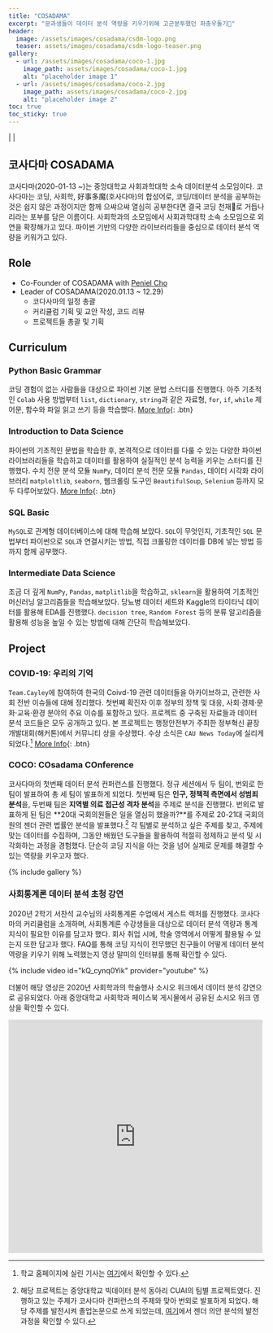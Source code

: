```yaml
---
title: "COSADAMA"
excerpt: "문과생들이 데이터 분석 역량을 키우기위해 고군분투했던 좌충우돌기🌝"
header:
  image: /assets/images/cosadama/csdm-logo.png
  teaser: assets/images/cosadama/csdm-logo-teaser.png
gallery:
  - url: /assets/images/cosadama/coco-1.jpg
    image_path: assets/images/cosadama/coco-1.jpg
    alt: "placeholder image 1"
  - url: /assets/images/cosadama/coco-2.jpg
    image_path: assets/images/cosadama/coco-2.jpg
    alt: "placeholder image 2"
toc: true
toc_sticky: true
---
```


<a href="https://givemetarte.github.io/cosadama-web"><i class="fas fa-home"></i></a> | 
<a href="https://github.com/Cosadama"><i class="fab fa-github"></i></a> |
<a href="https://facebook.com/cosadamasocio"><i class="fab fa-facebook-square"></i></a>


## 코사다마 COSADAMA
코사다마(2020-01-13 ~)는 중앙대학교 사회과학대학 소속 데이터분석 소모임이다. 코사다마는 코딩, 사회학, 好事多魔(호사다마)의 합성어로, 코딩/데이터 분석을 공부하는 것은 쉽지 않은 과정이지만 함께 으쌰으쌰 열심히 공부한다면 결국 코딩 천재👀로 거듭나리라는 포부를 담은 이름이다. 사회학과의 소모임에서 사회과학대학 소속 소모임으로 외연을 확장해가고 있다. 파이썬 기반의 다양한 라이브러리들을 중심으로 데이터 분석 역량을 키워가고 있다. 

## Role
- Co-Founder of COSADAMA with [Peniel Cho](https://github.com/pensurfoncodes)
- Leader of COSADAMA(2020.01.13 ~ 12.29)
  - 코다사마의 일정 총괄 
  - 커리큘럼 기획 및 교안 작성, 코드 리뷰 
  - 프로젝트들 총괄 및 기획

## Curriculum 
### Python Basic Grammar 
코딩 경험이 없는 사람들을 대상으로 파이썬 기본 문법 스터디를 진행했다. 아주 기초적인 `Colab` 사용 방법부터 `list`, `dictionary`, `string`과 같은 자료형, `for`, `if`, `while` 제어문, 함수와 파일 읽고 쓰기 등을 학습했다. 
[More Info](https://github.com/Cosadama/cosadama-2020/tree/master/2019-2020_WINTER){: .btn} 

### Introduction to Data Science
파이썬의 기초적인 문법을 학습한 후, 본격적으로 데이터를 다룰 수 있는 다양한 파이썬 라이브러리들을 학습하고 데이터를 활용하여 실질적인 분석 능력을 키우는 스터디를 진행했다. 수치 전문 분석 모듈 `NumPy`, 데이터 분석 전문 모듈 `Pandas`, 데이터 시각화 라이브러리 `matploltlib`, `seaborn`, 웹크롤링 도구인 `BeautifulSoup`, `Selenium` 등까지 모두 다루어보았다. 
[More Info](https://github.com/Cosadama/cosadama-2020/tree/master/2020_SPRING_RUSH){: .btn}

### SQL Basic
`MySQL`로 관계형 데이터베이스에 대해 학습해 보았다. `SQL`이 무엇인지, 기초적인 `SQL` 문법부터 파이썬으로 `SQL`과 연결시키는 방법, 직접 크롤링한 데이터를 DB에 넣는 방법 등까지 함께 공부했다. 

### Intermediate Data Science
조금 더 깊게 `NumPy`, `Pandas`, `matplitlib`을 학습하고, `sklearn`을 활용하여 기초적인 머신러닝 알고리즘들을 학습해보았다. 당뇨병 데이터 세트와 Kaggle의 타이타닉 데이터를 활용해 EDA를 진행했다. `decision tree`, `Random Forest` 등의 분류 알고리즘을 활용해 성능을 높일 수 있는 방법에 대해 간단히 학습해보았다. 


## Project
### COVID-19: 우리의 기억
`Team.Cayley`에 참여하여 한국의 Coivd-19 관련 데이터들을 아카이브하고, 관련한 사회 전반 이슈들에 대해 정리했다. 첫번째 확진자 이후 정부의 정책 및 대응, 사회·경제·문화·교육·환경 분야의 주요 이슈를 포함하고 있다. 프로젝트 중 구축된 자료들과 데이터 분석 코드들은 모두 공개하고 있다. 본 프로젝트는 행정안전부가 주최한 정부혁신 끝장개발대회(해커톤)에서 커뮤니티 상을 수상했다. 수상 소식은 `CAU News Today`에 실리게 되었다.[^1] 
[More Info](/project/team-cayley){: .btn}

### COCO: COsadama COnference 
코사다마의 첫번째 데이터 분석 컨퍼런스를 진행했다. 정규 세션에서 두 팀이, 번외로 한 팀이 발표하여 총 세 팀이 발표하게 되었다. 첫번째 팀은 **인구, 정책적 측면에서 성범죄 분석**을, 두번째 팀은 **지역별 의료 접근성 격차 분석**을 주제로 분석을 진행했다. 번외로 발표하게 된 팀은 **20대 국회의원들은 일을 열심히 했을까?**를 주제로 20-21대 국회의원의 젠더 관련 법률안 분석을 발표했다.[^2] 각 팀별로 분석하고 싶은 주제를 찾고, 주제에 맞는 데이터를 수집하며, 그동안 배웠던 도구들을 활용하여 적절히 정제하고 분석 및 시각화하는 과정을 경험했다. 단순히 코딩 지식을 아는 것을 넘어 실제로 문제를 해결할 수 있는 역량을 키우고자 했다. 

{% include gallery %}

### 사회통계론 데이터 분석 초청 강연 
2020년 2학기 서찬석 교수님의 사회통계론 수업에서 게스트 렉처를 진행했다. 코사다마의 커리큘럼을 소개하며, 사회통계론 수강생들을 대상으로 데이터 분석 역량과 통계 지식이 필요한 이유를 담고자 했다. 회사 취업 시에, 학술 영역에서 어떻게 활용될 수 있는지 또한 담고자 했다. FAQ를 통해 코딩 지식이 전무했던 친구들이 어떻게 데이터 분석 역량을 키우기 위해 노력했는지 영상 말미의 인터뷰를 통해 확인할 수 있다.

{% include video id="kQ_cynq0Yik" provider="youtube" %}

더불어 해당 영상은 2020년 사회학과의 학술행사 소시오 위크에서 데이터 분석 강연으로 공유되었다. 아래 중앙대학교 사회학과 페이스북 게시물에서 공유된 소시오 위크 영상을 확인할 수 있다.

<iframe src="https://www.facebook.com/plugins/post.php?href=https%3A%2F%2Fwww.facebook.com%2Fcausocio%2Fposts%2F3313177062143956&width=500&show_text=true&height=459&appId" width="500" height="459" style="border:none;overflow:hidden" scrolling="no" frameborder="0" allowfullscreen="true" allow="autoplay; clipboard-write; encrypted-media; picture-in-picture; web-share"></iframe>

 

[^1]: 학교 홈페이지에 실린 기사는 [여기](https://news.cau.ac.kr/cms/FR_CON/BoardView.do?MENU_ID=10&CONTENTS_NO=&SITE_NO=5&BOARD_SEQ=1&BOARD_CATEGORY_NO=&P_TAB_NO=&TAB_NO=&BBS_SEQ=6084)에서 확인할 수 있다.
[^2]: 해당 프로젝트는 중앙대학교 빅데이터 분석 동아리 CUAI의 팀별 프로젝트였다. 진행하고 있는 주제가 코사다마 컨퍼런스의 주제와 맞아 번외로 발표하게 되었다. 해당 주제를 발전시켜 졸업논문으로 쓰게 되었는데, [여기]()에서 젠더 의안 분석의 발전 과정을 확인할 수 있다.